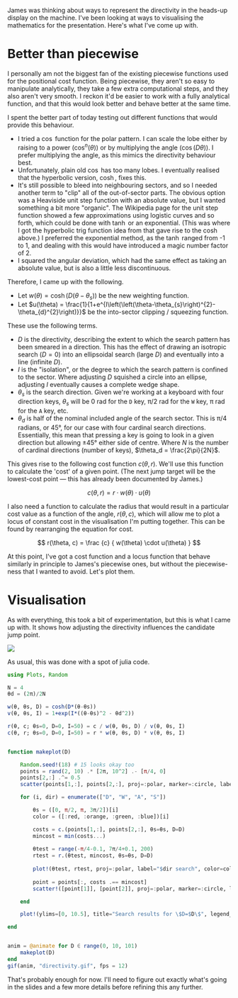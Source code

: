 James was thinking about ways to represent the directivity in the heads-up display on the machine. I've been looking at ways to visualising the mathematics for the presentation. Here's what I've come up with.

# Better than piecewise

I personally am not the biggest fan of the existing piecewise functions used for the positional cost function. Being piecewise, they aren't so easy to manipulate analytically, they take a few extra computational steps, and they also aren't very smooth. I reckon it'd be easier to work with a fully analytical function, and that this would look better and behave better at the same time.

I spent the better part of today testing out different functions that would provide this behaviour.

- I tried a $\cos$ function for the polar pattern. I can scale the lobe either by raising to a power ($\cos^n(\theta)$) or by multiplying the angle ($\cos(D\theta)$). I prefer multiplying the angle, as this mimics the directivity behaviour best.
- Unfortunately, plain old $\cos$ has too many lobes. I eventually realised that the hyperbolic version, $\cosh$, fixes this.
- It's still possible to bleed into neighbouring sectors, and so I needed another term to "clip" all of the out-of-sector parts. The obvious option was a Heaviside unit step function with an absolute value, but I wanted something a bit more "organic". The Wikipedia page for the unit step function showed a few approximations using logistic curves and so forth, which could be done with $\tanh$ or an exponential. (This was where I got the hyperbolic trig function idea from that gave rise to the $\cosh$ above.) I preferred the exponential method, as the $\tanh$ ranged from -1 to 1, and dealing with this would have introduced a magic number factor of 2.
- I squared the angular deviation, which had the same effect as taking an absolute value, but is also a little less discontinuous.

Therefore, I came up with the following.

- Let $w(\theta) = \cosh\left(D\left(\theta-\theta_s\right)\right)$ be the new weighting function.
- Let $u(\theta) = \frac{1}{1+e^{I\left(\left(\theta-\theta_{s}\right)^{2}-\theta_{d}^{2}\right)}}$ be the into-sector clipping / squeezing function.

These use the following terms.

- $D$ is the directivity, describing the extent to which the search pattern has been smeared in a direction. This has the effect of drawing an isotropic search ($D=0$) into an ellipsoidal search (large $D$) and eventually into a line (infinite $D$).
- $I$ is the "isolation", or the degree to which the search pattern is confined to the sector. Where adjusting $D$ squished a circle into an ellipse, adjusting $I$ eventually causes a complete wedge shape.
- $\theta_s$ is the search direction. Given we're working at a keyboard with four direction keys, $\theta_s$ will be 0 rad for the `D` key, π/2 rad for the `W` key, π rad for the `A` key, etc.
- $\theta_d$ is half of the nominal included angle of the search sector. This is π/4 radians, or 45°, for our case with four cardinal search directions. Essentially, this mean that pressing a key is going to look in a given direction but allowing ±45° either side of centre. Where $N$ is the number of cardinal directions (number of keys), $\theta_d = \frac{2\pi}{2N}$.

This gives rise to the following cost function $c(\theta, r)$. We'll use this function to calculate the 'cost' of a given point. (The next jump target will be the lowest-cost point — this has already been documented by James.)

$$
 c(\theta, r) = r \cdot w(\theta) \cdot u(\theta) 
$$

I also need a function to calculate the radius that would result in a particular cost value as a function of the angle, $r(\theta, c)$, which will allow me to plot a locus of constant cost in the visualisation I'm putting together. This can be found by rearranging the equation for cost.

$$
 r(\theta, c) = \frac {c} { w(\theta) \cdot u(\theta) }
$$

At this point, I've got a cost function and a locus function that behave similarly in principle to James's piecewise ones, but without the piecewise-ness that I wanted to avoid. Let's plot them.

# Visualisation

As with everything, this took a bit of experimentation, but this is what I came up with. It shows how adjusting the directivity influences the candidate jump point.

![](directivity.gif)

As usual, this was done with a spot of julia code.

```julia
using Plots, Random

N = 4
θd = (2π)/2N

w(θ, θs, D) = cosh(D*(θ-θs))
v(θ, θs, I) = 1+exp(I*((θ-θs)^2 - θd^2))

r(θ, c; θs=0, D=0, I=50) = c / w(θ, θs, D) / v(θ, θs, I)
c(θ, r; θs=0, D=0, I=50) = r * w(θ, θs, D) * v(θ, θs, I)


function makeplot(D)

	Random.seed!(18) # 15 looks okay too
	points = rand(2, 10) .* [2π, 10^2] .- [π/4, 0]
	points[2,:] .^= 0.5
	scatter(points[1,:], points[2,:], proj=:polar, marker=:circle, label="all points")

	for (i, dir) = enumerate(["D", "W", "A", "S"])

		θs = ([0, π/2, π, 3π/2])[i]
		color = ([:red, :orange, :green, :blue])[i]

		costs = c.(points[1,:], points[2,:], θs=θs, D=D)
		mincost = min(costs...)
		
		θtest = range(-π/4-0.1, 7π/4+0.1, 200)
		rtest = r.(θtest, mincost, θs=θs, D=D)
		
		plot!(θtest, rtest, proj=:polar, label="$dir search", color=color)
		
		point = points[:, costs .== mincost]
		scatter!([point[1]], [point[2]], proj=:polar, marker=:circle, label="$dir point", color=color)

	end

	plot!(ylims=[0, 10.5], title="Search results for \$D=$D\$", legend_position=:topright)

end


anim = @animate for D ∈ range(0, 10, 101)
	makeplot(D)
end
gif(anim, "directivity.gif", fps = 12)
```

That's probably enough for now. I'll need to figure out exactly what's going in the slides and a few more details before refining this any further.